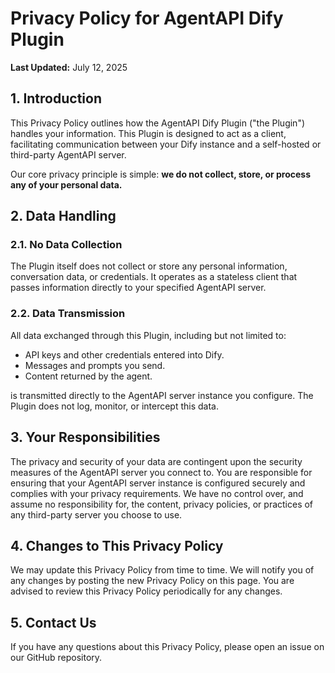 # Privacy Policy for AgentAPI Dify Plugin

**Last Updated:** July 12, 2025

## 1. Introduction

This Privacy Policy outlines how the AgentAPI Dify Plugin ("the Plugin") handles your information. This Plugin is designed to act as a client, facilitating communication between your Dify instance and a self-hosted or third-party AgentAPI server.

Our core privacy principle is simple: **we do not collect, store, or process any of your personal data.**

## 2. Data Handling

### 2.1. No Data Collection

The Plugin itself does not collect or store any personal information, conversation data, or credentials. It operates as a stateless client that passes information directly to your specified AgentAPI server.

### 2.2. Data Transmission

All data exchanged through this Plugin, including but not limited to:
- API keys and other credentials entered into Dify.
- Messages and prompts you send.
- Content returned by the agent.

is transmitted directly to the AgentAPI server instance you configure. The Plugin does not log, monitor, or intercept this data.

## 3. Your Responsibilities

The privacy and security of your data are contingent upon the security measures of the AgentAPI server you connect to. You are responsible for ensuring that your AgentAPI server instance is configured securely and complies with your privacy requirements. We have no control over, and assume no responsibility for, the content, privacy policies, or practices of any third-party server you choose to use.

## 4. Changes to This Privacy Policy

We may update this Privacy Policy from time to time. We will notify you of any changes by posting the new Privacy Policy on this page. You are advised to review this Privacy Policy periodically for any changes.

## 5. Contact Us

If you have any questions about this Privacy Policy, please open an issue on our GitHub repository.